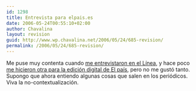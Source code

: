 ```yaml
---
id: 1298
title: Entrevista para elpais.es
date: 2006-05-24T00:55:10+02:00
author: Chavalina
layout: revision
guid: http://www.wp.chavalina.net/2006/05/24/685-revision/
permalink: /2006/05/24/685-revision/
---
```

Me puse muy contenta cuando <a href="http://chavalina.net/comentar.php?idpost=403&q=l%EDnea" target="_blank">me entrevistaron en el Línea</a>, y hace poco <a href="http://www.elpais.es/articulo/internet/fenomeno/moda/20060516elpepunet_6/Tes/" target="_blank">me hicieron otra para la edición digital de El país</a>, pero no me gustó tanto. Supongo que ahora entiendo algunas cosas que salen en los periódicos. Viva la no-contextualización.